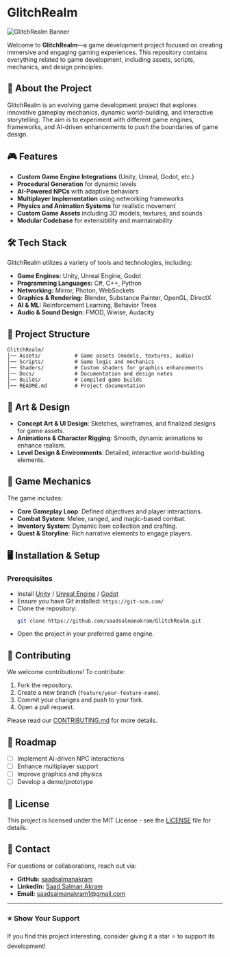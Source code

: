 # GlitchRealm

![GlitchRealm Banner](https://github.com/saadsalmanakram/GlitchRealm/assets/banner.png)

Welcome to **GlitchRealm**—a game development project focused on creating immersive and engaging gaming experiences. This repository contains everything related to game development, including assets, scripts, mechanics, and design principles.

## 🚀 About the Project
GlitchRealm is an evolving game development project that explores innovative gameplay mechanics, dynamic world-building, and interactive storytelling. The aim is to experiment with different game engines, frameworks, and AI-driven enhancements to push the boundaries of game design.

## 🎮 Features
- **Custom Game Engine Integrations** (Unity, Unreal, Godot, etc.)
- **Procedural Generation** for dynamic levels
- **AI-Powered NPCs** with adaptive behaviors
- **Multiplayer Implementation** using networking frameworks
- **Physics and Animation Systems** for realistic movement
- **Custom Game Assets** including 3D models, textures, and sounds
- **Modular Codebase** for extensibility and maintainability

## 🛠️ Tech Stack
GlitchRealm utilizes a variety of tools and technologies, including:

- **Game Engines:** Unity, Unreal Engine, Godot
- **Programming Languages:** C#, C++, Python
- **Networking:** Mirror, Photon, WebSockets
- **Graphics & Rendering:** Blender, Substance Painter, OpenGL, DirectX
- **AI & ML:** Reinforcement Learning, Behavior Trees
- **Audio & Sound Design:** FMOD, Wwise, Audacity

## 📂 Project Structure
```
GlitchRealm/
│── Assets/           # Game assets (models, textures, audio)
│── Scripts/          # Game logic and mechanics
│── Shaders/          # Custom shaders for graphics enhancements
│── Docs/             # Documentation and design notes
│── Builds/           # Compiled game builds
│── README.md         # Project documentation
```

## 🎨 Art & Design
- **Concept Art & UI Design**: Sketches, wireframes, and finalized designs for game assets.
- **Animations & Character Rigging**: Smooth, dynamic animations to enhance realism.
- **Level Design & Environments**: Detailed, interactive world-building elements.

## 📜 Game Mechanics
The game includes:
- **Core Gameplay Loop**: Defined objectives and player interactions.
- **Combat System**: Melee, ranged, and magic-based combat.
- **Inventory System**: Dynamic item collection and crafting.
- **Quest & Storyline**: Rich narrative elements to engage players.

## 🖥️ Installation & Setup
### Prerequisites
- Install [Unity](https://unity.com/) / [Unreal Engine](https://www.unrealengine.com/) / [Godot](https://godotengine.org/)
- Ensure you have Git installed: `https://git-scm.com/`
- Clone the repository:
  ```bash
  git clone https://github.com/saadsalmanakram/GlitchRealm.git
  ```
- Open the project in your preferred game engine.

## 🤝 Contributing
We welcome contributions! To contribute:
1. Fork the repository.
2. Create a new branch (`feature/your-feature-name`).
3. Commit your changes and push to your fork.
4. Open a pull request.

Please read our [CONTRIBUTING.md](CONTRIBUTING.md) for more details.

## 📌 Roadmap
- [ ] Implement AI-driven NPC interactions
- [ ] Enhance multiplayer support
- [ ] Improve graphics and physics
- [ ] Develop a demo/prototype

## 📄 License
This project is licensed under the MIT License - see the [LICENSE](LICENSE) file for details.

## 📧 Contact
For questions or collaborations, reach out via:
- **GitHub:** [saadsalmanakram](https://github.com/saadsalmanakram)
- **LinkedIn:** [Saad Salman Akram](https://www.linkedin.com/in/saadsalmanakram/)
- **Email:** saadsalmanakram1@gmail.com

---
### ⭐ Show Your Support
If you find this project interesting, consider giving it a star ⭐ to support its development!